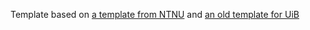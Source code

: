 Template based on [a template from NTNU](https://www.ntnu.no/wiki/display/ross/LaTeX+Template+for+Project+and+Master+Theses) and [an old template for UiB](https://github.com/ogrim/uib-latex)
